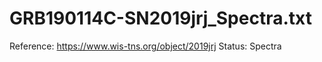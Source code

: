 # GRB190114C-SN2019jrj_Spectra.txt

Reference: https://www.wis-tns.org/object/2019jrj
Status: Spectra